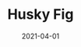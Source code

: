 ---
description: "Pattern%3A%20Husky%20%7C%20Color%3A%20Fig%20%7C%20Width%3A%2054%u201D%20%7C%20Content%3A%2092%25%20Polyester%2C%208%25%20Linen%20%7C%20Abrasion%3A%2050%2C000%20Double%20Rubs%20-%20Wyzenbeek%20Method%20%7C%20Repeat%3A%20n/a%20%7C%20Finish%3A%20INCASE%20by%20CRYPTON%20%7C%20Flammability%3A%20NFPA%20260%2C%20UFAC%20Class%201%2C%20CAL%20117%20%7C%20Applications%3A%20Contract%20/%20Hospitality%2C%20Residential%20%7C%20"
tags: 
  - "Lark Fontaine"
  - "Husky"
  - "Textiles"
image_primary: "img/Fig_d508e908-1dfc-4d5e-a22f-d054b085f3d9_large.jpg"
href: "https://www.larkfontaine.com/collections/textiles/products/husky-fig"
designer: "Lark Fontaine"
title: "Husky Fig"
category: "Textiles"
subtitle: ""
manufacturer: "Lark Fontaine"
slug: "/manufacturers/lark-fontaine/textiles/lark-fontaine-husky-fig"
date: "2021-04-01"
---